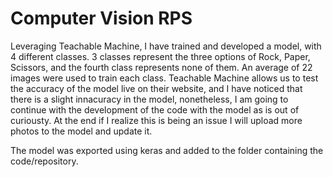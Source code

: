 # Computer Vision RPS
Leveraging Teachable Machine, I have trained and developed a model, with 4 different classes. 
3 classes represent the three options of Rock, Paper, Scissors, and the fourth class represents none of them.
An average of 22 images were used to train each class. Teachable Machine allows us to test the accuracy of the
model live on their website, and I have noticed that there is a slight innacuracy in the model, nonetheless,
I am going to continue with the development of the code with the model as is out of curiousty. At the end if I realize 
this is being an issue I will upload more photos to the model and update it. 

The model was exported using keras and added to the folder containing the code/repository.